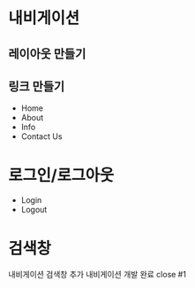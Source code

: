 # 내비게이션 

## 레이아웃 만들기 

## 링크 만들기

- Home
- About
- Info
- Contact Us


# 로그인/로그아웃 
- Login
- Logout 

# 검색창 

내비게이션 검색창 추가 
내비게이션 개발 완료 close #1 
